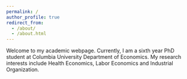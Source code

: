 ```yaml
---
permalink: /
author_profile: true
redirect_from: 
  - /about/
  - /about.html
---
```


Welcome to my academic webpage. Currently, I am a sixth year PhD student at Columbia University Department of Economics. My research interests include Health Economics, Labor Economics and Industrial Organization.
